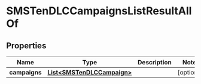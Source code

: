 

# SMSTenDLCCampaignsListResultAllOf


## Properties

Name | Type | Description | Notes
------------ | ------------- | ------------- | -------------
**campaigns** | [**List&lt;SMSTenDLCCampaign&gt;**](SMSTenDLCCampaign.md) |  |  [optional]




